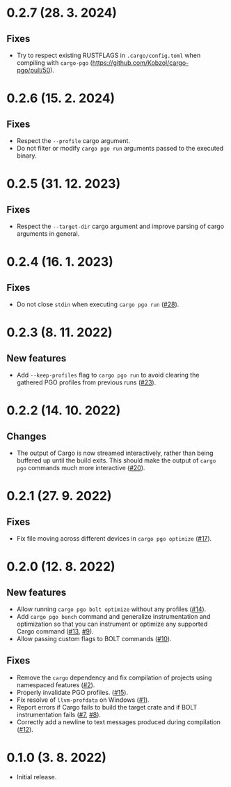 # 0.2.7 (28. 3. 2024)
## Fixes

- Try to respect existing RUSTFLAGS in `.cargo/config.toml` when compiling
  with `cargo-pgo` (https://github.com/Kobzol/cargo-pgo/pull/50).

# 0.2.6 (15. 2. 2024)
## Fixes

- Respect the `--profile` cargo argument.
- Do not filter or modify `cargo pgo run` arguments passed to the executed binary.

# 0.2.5 (31. 12. 2023)
## Fixes

- Respect the `--target-dir` cargo argument and improve parsing of cargo arguments in general.

# 0.2.4 (16. 1. 2023)
## Fixes

- Do not close `stdin` when executing `cargo pgo run` ([#28](https://github.com/Kobzol/cargo-pgo/issues/28)).

# 0.2.3 (8. 11. 2022)
## New features

- Add `--keep-profiles` flag to `cargo pgo run` to avoid clearing the gathered PGO profiles from
  previous runs ([#23](https://github.com/Kobzol/cargo-pgo/issues/23)).

# 0.2.2 (14. 10. 2022)
## Changes

- The output of Cargo is now streamed interactively, rather than being buffered up until the build exits.
  This should make the output of `cargo pgo` commands much more
  interactive ([#20](https://github.com/Kobzol/cargo-pgo/pull/20)).

# 0.2.1 (27. 9. 2022)
## Fixes

- Fix file moving across different devices in `cargo pgo optimize` ([#17](https://github.com/Kobzol/cargo-pgo/pull/17)).

# 0.2.0 (12. 8. 2022)
## New features

- Allow running `cargo pgo bolt optimize` without any profiles ([#14](https://github.com/Kobzol/cargo-pgo/pull/14)).
- Add `cargo pgo bench` command and generalize instrumentation and optimization so that you can instrument
  or optimize any supported Cargo command
  ([#13](https://github.com/Kobzol/cargo-pgo/pull/13), [#9](https://github.com/Kobzol/cargo-pgo/pull/9)).
- Allow passing custom flags to BOLT commands ([#10](https://github.com/Kobzol/cargo-pgo/pull/10)).

## Fixes

- Remove the `cargo` dependency and fix compilation of projects using namespaced features
  ([#2](https://github.com/Kobzol/cargo-pgo/pull/2)).
- Properly invalidate PGO profiles. ([#15](https://github.com/Kobzol/cargo-pgo/pull/15)).
- Fix resolve of `llvm-profdata` on Windows ([#1](https://github.com/Kobzol/cargo-pgo/pull/1)).
- Report errors if Cargo fails to build the target crate and if BOLT instrumentation fails
  ([#7](https://github.com/Kobzol/cargo-pgo/pull/7), [#8](https://github.com/Kobzol/cargo-pgo/pull/8)).
- Correctly add a newline to text messages produced during compilation
  ([#12](https://github.com/Kobzol/cargo-pgo/pull/12)).

# 0.1.0 (3. 8. 2022)

- Initial release.
